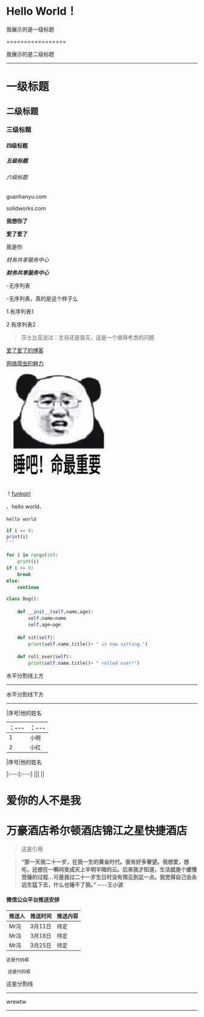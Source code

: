 # Hello World！

我展示的是一级标题

=================

我展示的是二级标题

-----------------------------

# 一级标题

## 二级标题

### 三级标题

#### 四级标题

##### 五级标题

###### 六级标题

guanhanyu.com  

solidworks.com  

**我想你了**

**爱了爱了**

我是你

*财务共享服务中心*

***财务共享服务中心***

-无序列表 

-无序列表，真的是这个样子么 

1.有序列表1 

2.有序列表2 

> 莎士比亚说过：生存还是毁灭，这是一个值得考虑的问题

[爱了爱了的博客](https://github.com)

[网络爬虫的魅力](https://www.zhihu.com)

![早点睡，不怕死吗？？？](https://github.com/akui777/Markdown777/blob/master/Pic/5acdb40f55386.jpg)

！[funkgirl](https://github.com/akui777/Markdown777/blob/master/Pic/5acdb40f55386.jpg)



、hello world、

```hello world```

```for i in range(10)
if i == 0:
print(i)
​```

```

```python
for i in range(10):
    print(i)
if i >= 0:
    break
else:
    continue
```

```python
class Dog():
    
    def __init__(self,name,age):
        self.name=name
        self.age=age
        
    def sit(self):
        print(self.name.title()+ " is now sitting.")
        
    def roll_over(self):
        print(self.name.title()+ " rolled over!")
```

水平分割线上方

--------

水平分割线下方

-------

|序号|他的姓名

| ：--- | ：--- |
| :---- | ----- |
| 1     | 小明  |
| 2     | 小红  |

|序号|他的姓名

|:---:|:---:|
|||
||

# 爱你的人不是我

# 万豪酒店希尔顿酒店锦江之星快捷酒店

> 这是引用

> **“那一天我二十一岁，在我一生的黄金时代。我有好多奢望。我想爱，想吃，还想在一瞬间变成天上半明半暗的云。后来我才知道，生活就是个缓慢受锤的过程...可是我过二十一岁生日时没有预见到这一点。我觉得自己会永远生猛下去，什么也锤不了我。”   ----王小波**

#### 微信公众平台推送安排

| 推送人 | 推送时间 | 推送内容 |
| :----- | -------- | -------- |
| Mr冯   | 3月11日  | 待定     |
| Mr冯   | 3月18日  | 待定     |
| Mr冯   | 3月25日  | 待定     |

`这是代码框`

​	`这是代码框`

这是分割线

***

wrewtw

-----

